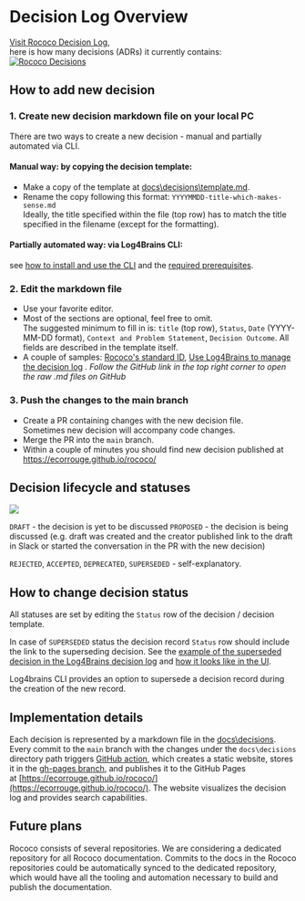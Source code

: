 # Decision Log Overview
[Visit Rococo Decision Log](https://ecorrouge.github.io/rococo),  
here is how many decisions (ADRs) it currently contains: [![Rococo Decisions](https://ecorrouge.github.io/rococo/badge.svg)](https://ecorrouge.github.io/rococo)  

## How to add new decision

### 1. Create new decision markdown file on your local PC
There are two ways to create a new decision - manual and partially automated via CLI.

#### Manual way: by copying the decision template:
- Make a copy of the template at [docs\decisions\template.md](https://github.com/EcorRouge/rococo/blob/main/docs/decisions/template.md).
- Rename the copy following this format: `YYYYMMDD-title-which-makes-sense.md`  
  Ideally, the title specified within the file (top row) has to match the title specified in the filename (except for the formatting).

#### Partially automated way: via Log4Brains CLI:
see [how to install and use the CLI](https://github.com/thomvaill/log4brains/tree/master?tab=readme-ov-file#-getting-started) and the [required prerequisites](https://github.com/thomvaill/log4brains/tree/master?tab=readme-ov-file#what-are-the-prerequisites).

### 2. Edit the markdown file
- Use your favorite editor.
- Most of the sections are optional, feel free to omit.  
  The suggested minimum to fill in is: `title` (top row), `Status`, `Date` (YYYY-MM-DD format), `Context and Problem Statement`, `Decision Outcome`.  All fields are described in the template itself.  
- A couple of samples: [Rococo's standard ID](https://ecorrouge.github.io/rococo/adr/20240611-rococo-standard-id/), [Use Log4Brains to manage the decision log](https://ecorrouge.github.io/rococo/adr/20240610-use-log4brains-to-manage-decision-log/) . *Follow the GitHub link in the top right corner to open the raw .md files on GitHub*

### 3. Push the changes to the main branch
- Create a PR containing changes with the new decision file.  
  Sometimes new decision will accompany code changes.
- Merge the PR into the `main` branch.
- Within a couple of minutes you should find new decision published at https://ecorrouge.github.io/rococo/


## Decision lifecycle and statuses
![](https://ecorrouge.github.io/rococo/l4b-static/adr-workflow.png)

`DRAFT` - the decision is yet to be discussed
`PROPOSED` - the decision is being discussed (e.g. draft was created and the creator published link to the draft in Slack or started the conversation in the PR with the new decision)

`REJECTED`, `ACCEPTED`, `DEPRECATED`, `SUPERSEDED` - self-explanatory.

## How to change decision status
All statuses are set by editing the `Status` row of the decision / decision template.

In case of `SUPERSEDED` status the decision record `Status` row should include the link to the superseding decision. See the [example of the superseded decision in the Log4Brains decision log](https://raw.githubusercontent.com/thomvaill/log4brains/master/docs/adr/20200926-use-the-adr-number-as-its-unique-id.md) and [how it looks like in the UI](https://thomvaill.github.io/log4brains/adr/adr/20200926-use-the-adr-number-as-its-unique-id/).

 Log4brains CLI provides an option to supersede a decision record during the creation of the new record.  

## Implementation details
Each decision is represented by a markdown file in the [docs\decisions](https://github.com/EcorRouge/rococo/tree/main/docs/decisions). Every commit to the `main` branch with the changes under the `docs\decisions` directory path triggers [GitHub action](https://github.com/EcorRouge/rococo/blob/main/.github/workflows/publish-log4brains.yml), which creates a static website, stores it in the [gh-pages branch](https://github.com/EcorRouge/rococo/tree/gh-pages), and publishes it to the GitHub Pages at [https://ecorrouge.github.io/rococo/](https://ecorrouge.github.io/rococo/). The website visualizes the decision log and provides search capabilities.

## Future plans
Rococo consists of several repositories. We are considering a dedicated repository for all Rococo documentation. Commits to the docs in the Rococo repositories could be automatically synced to the dedicated repository, which would have all the tooling and automation necessary to build and publish the documentation.